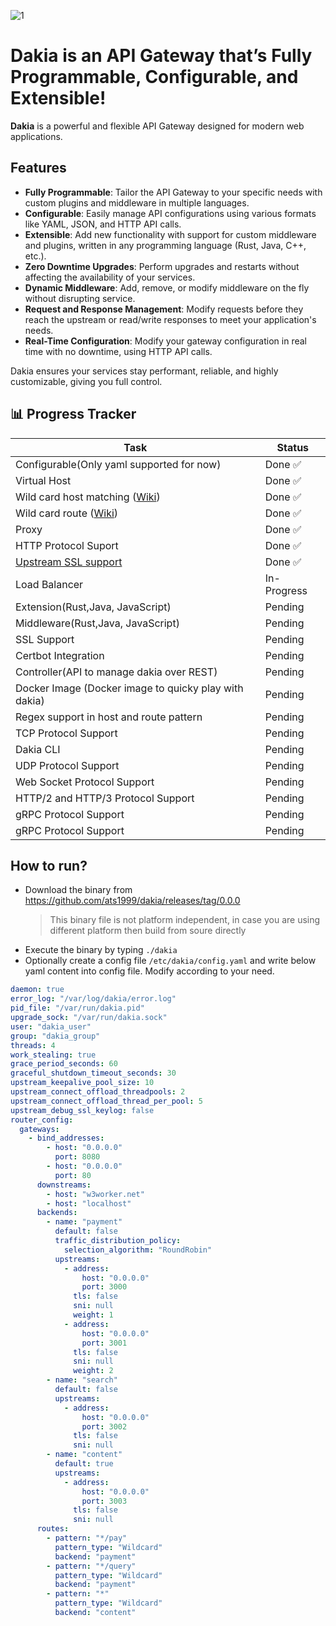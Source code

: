 <!--
```text
_______
\  ___ `'.                    .          .--.
 ' |--.\  \                 .'|          |__|
 | |    \  '              .'  |          .--.
 | |     |  '     __     <    |          |  |     __
 | |     |  |  .:--.'.    |   | ____     |  |  .:--.'.
 | |     ' .' / |   \ |   |   | \ .'     |  | / |   \ |
 | |___.' /'  `" __ | |   |   |/  .      |  | `" __ | |
/_______.'/    .'.''| |   |    /\  \     |__|  .'.''| |
\_______|/    / /   | |_  |   |  \  \         / /   | |_
              \ \._,\ '/  '    \  \  \        \ \._,\ '/
               `--'  `"  '------'  '---'       `--'  `"
```
-->

<!-- canva logo url -> https://www.canva.com/design/DAGZAdY1d9c/YCHWZRD78H5j0CAWaaF6gw/edit -->
![1](https://github.com/user-attachments/assets/4b58e3df-cecc-498b-b881-eede8d11491f)


# Dakia is an API Gateway that’s Fully Programmable, Configurable, and Extensible!

**Dakia** is a powerful and flexible API Gateway designed for modern web applications.

## Features

- **Fully Programmable**: Tailor the API Gateway to your specific needs with custom plugins and middleware in multiple languages.
- **Configurable**: Easily manage API configurations using various formats like YAML, JSON, and HTTP API calls.
- **Extensible**: Add new functionality with support for custom middleware and plugins, written in any programming language (Rust, Java, C++, etc.).
- **Zero Downtime Upgrades**: Perform upgrades and restarts without affecting the availability of your services.
- **Dynamic Middleware**: Add, remove, or modify middleware on the fly without disrupting service.
- **Request and Response Management**: Modify requests before they reach the upstream or read/write responses to meet your application's needs.
- **Real-Time Configuration**: Modify your gateway configuration in real time with no downtime, using HTTP API calls.

Dakia ensures your services stay performant, reliable, and highly customizable, giving you full control.

## 📊 Progress Tracker

| Task                                                                               | Status      |
| ---------------------------------------------------------------------------------- | ----------- |
| Configurable(Only yaml supported for now)                                          | Done ✅     |
| Virtual Host                                                                       | Done ✅     |
| Wild card host matching ([Wiki](https://en.wikipedia.org/wiki/Matching_wildcards)) | Done ✅     |
| Wild card route ([Wiki](https://en.wikipedia.org/wiki/Matching_wildcards))         | Done ✅     |
| Proxy                                                                              | Done ✅     |
| HTTP Protocol Suport                                                               | Done ✅     |
| [Upstream SSL support](https://en.wikipedia.org/wiki/Server_Name_Indication)       | Done ✅     |
| Load Balancer                                                                      | In-Progress |
| Extension(Rust,Java, JavaScript)                                                   | Pending     |
| Middleware(Rust,Java, JavaScript)                                                  | Pending     |
| SSL Support                                                                        | Pending     |
| Certbot Integration                                                                | Pending     |
| Controller(API to manage dakia over REST)                                          | Pending     |
| Docker Image (Docker image to quicky play with dakia)                              | Pending     |
| Regex support in host and route pattern                                            | Pending     |
| TCP Protocol Support                                                               | Pending     |
| Dakia CLI                                                                          | Pending     |
| UDP Protocol Support                                                               | Pending     |
| Web Socket Protocol Support                                                        | Pending     |
| HTTP/2 and HTTP/3 Protocol Support                                                 | Pending     |
| gRPC Protocol Support                                                              | Pending     |
| gRPC Protocol Support                                                              | Pending     |

## How to run?

- Download the binary from https://github.com/ats1999/dakia/releases/tag/0.0.0
  > This binary file is not platform independent, in case you are using different platform then build from soure directly
- Execute the binary by typing `./dakia`
- Optionally create a config file `/etc/dakia/config.yaml` and write below yaml content into config file. Modify according to your need.

```yaml
daemon: true
error_log: "/var/log/dakia/error.log"
pid_file: "/var/run/dakia.pid"
upgrade_sock: "/var/run/dakia.sock"
user: "dakia_user"
group: "dakia_group"
threads: 4
work_stealing: true
grace_period_seconds: 60
graceful_shutdown_timeout_seconds: 30
upstream_keepalive_pool_size: 10
upstream_connect_offload_threadpools: 2
upstream_connect_offload_thread_per_pool: 5
upstream_debug_ssl_keylog: false
router_config:
  gateways:
    - bind_addresses:
        - host: "0.0.0.0"
          port: 8080
        - host: "0.0.0.0"
          port: 80
      downstreams:
        - host: "w3worker.net"
        - host: "localhost"
      backends:
        - name: "payment"
          default: false
          traffic_distribution_policy:
            selection_algorithm: "RoundRobin"
          upstreams:
            - address:
                host: "0.0.0.0"
                port: 3000
              tls: false
              sni: null
              weight: 1
            - address:
                host: "0.0.0.0"
                port: 3001
              tls: false
              sni: null
              weight: 2
        - name: "search"
          default: false
          upstreams:
            - address:
                host: "0.0.0.0"
                port: 3002
              tls: false
              sni: null
        - name: "content"
          default: true
          upstreams:
            - address:
                host: "0.0.0.0"
                port: 3003
              tls: false
              sni: null
      routes:
        - pattern: "*/pay"
          pattern_type: "Wildcard"
          backend: "payment"
        - pattern: "*/query"
          pattern_type: "Wildcard"
          backend: "payment"
        - pattern: "*"
          pattern_type: "Wildcard"
          backend: "content"
```
